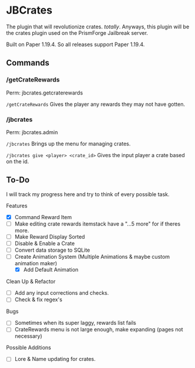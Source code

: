 # JBCrates

The plugin that will revolutionize crates. *totally*. Anyways, this plugin will be the crates plugin used on the PrismForge Jailbreak server. 

Built on Paper 1.19.4. So all releases support Paper 1.19.4.
## Commands


### /getCrateRewards
Perm: jbcrates.getcraterewards

`/getCrateRewards` Gives the player any rewards they may not have gotten.

### /jbcrates 
Perm: jbcrates.admin

`/jbcrates` Brings up the menu for managing crates.

`/jbcrates give <player> <crate_id>` Gives the input player a crate based on the id.

## To-Do
I will track my progress here and try to think of every possible task. 

Features
- [X] Command Reward Item
- [ ] Make editing crate rewards itemstack have a "...5 more" for if theres more.
- [ ] Make Reward Display Sorted
- [ ] Disable & Enable a Crate 
- [ ] Convert data storage to SQLite
- [ ] Create Animation System (Multiple Animations & maybe custom animation maker)
  - [X] Add Default Animation

Clean Up & Refactor
- [ ] Add any input corrections and checks.
- [ ] Check & fix regex's

Bugs
  - [ ] Sometimes when its super laggy, rewards list fails
  - [ ] CrateRewards menu is not large enough, make expanding (pages not necessary)

Possible Additions
- [ ] Lore & Name updating for crates.
